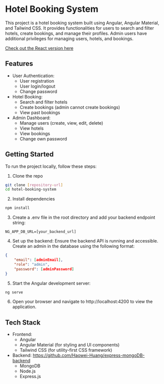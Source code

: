 # Hotel Booking System

This project is a hotel booking system built using Angular, Angular Material, and Tailwind CSS. It provides functionalities for users to search and filter hotels, create bookings, and manage their profiles. Admin users have additional privileges for managing users, hotels, and bookings.

[Check out the React version here](https://github.com/Haowei-Huang/react-hotel-booking-app)


## Features

- User Authentication:
    - User registration
    - User login/logout
    - Change password
- Hotel Booking:
    - Search and filter hotels
    - Create bookings (admin cannot create bookings)
    - View past bookings
- Admin Dashboard:
    - Manage users (create, view, edit, delete)
    - View hotels
    - View bookings
    - Change own password

## Getting Started
To run the project locally, follow these steps:
1. Clone the repo
``` bash
git clone [repository-url]
cd hotel-booking-system
```
2. Install dependencies
``` bash
npm install
```
3. Create a .env file in the root directory and add your backend endpoint string:
``` env
NG_APP_DB_URL=[your_backend_url]
```
4. Set up the backend:
Ensure the backend API is running and accessible.
Create an admin in the database using the following format:
``` json
{
    "email": [adminEmail],
    "role": "admin",
    "password": [adminPassword]
}
```
5. Start the Angular development server:
``` bash
ng serve
```
6. Open your browser and navigate to http://localhost:4200 to view the application.

## Tech Stack
- Frontend:
    - Angular
    - Angular Material (for styling and UI components)
    - Tailwind CSS (for utility-first CSS framework)
- Backend: https://github.com/Haowei-Huang/express-mongoDB-backend
    - MongoDB
    - Node.js
    - Express.js
